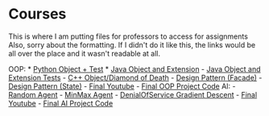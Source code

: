 # Courses
This is where I am putting files for professors to access for assignments
Also, sorry about the formatting. If I didn't do it like this, the links would be all over the place and it wasn't readable at all.

OOP:
    * [Python Object + Test](https://github.com/JohnsonClayton/Courses/tree/master/OOP/simpleObjectPy)
    * [Java Object and Extension](https://github.com/JohnsonClayton/Courses/tree/master/OOP/simpleObjectJava/WaterTank.java/src/watertank/java)
    - [Java Object and Extension Tests](https://github.com/JohnsonClayton/Courses/tree/master/OOP/simpleObjectJava/WaterTank.java/test/watertank/java)
    - [C++ Object/Diamond of Death](https://github.com/JohnsonClayton/Courses/tree/master/OOP/C%2B%2B%20Diamond%20of%20Death)
    - [Design Pattern (Facade)](https://github.com/JohnsonClayton/Courses/tree/master/OOP/OOP%20Design%20Patterns/Facade%20Design)
    - [Design Pattern (State)](https://github.com/JohnsonClayton/Courses/tree/master/OOP/OOP%20Design%20Patterns/State%20Design)
    - [Final Youtube](http://youtu.be/ASf9fVi45Uw)
    - [Final OOP Project Code](https://github.com/JohnsonClayton/Courses/tree/master/OOP/OOPFinalProj1)
AI:
    - [Random Agent](https://github.com/JohnsonClayton/Courses/tree/master/AI/FirstAIPy/RandomAgent.py)
    - [MinMax Agent](https://github.com/JohnsonClayton/Courses/blob/master/AI/FirstAIPy/MinMaxAgent.py)
    - [DenialOfService Gradient Descent](https://github.com/JohnsonClayton/Courses/blob/master/AI/DenialOfService.java)
    - [Final Youtube](http://youtu.be/WN3Bx3G9FuE)
    - [Final AI Project Code](https://github.com/JohnsonClayton/Courses/tree/master/AI/AntiTrader.ipynb)
